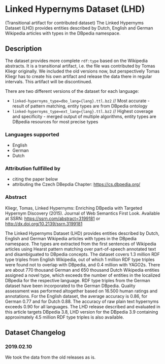 # Linked Hypernyms Dataset (LHD)
(Transitional artifact for contributed dataset) The Linked Hypernyms Dataset (LHD) provides entities described by Dutch, English and German Wikipedia articles with types in the DBpedia namespace.

## Description
The dataset provides more complete `rdf:type` based on the Wikipedia abstracts. 
It is a transitional artifact, i.e. the file was contributed by Tomas Kliegr originally. We included the old versions now, but perspectively Tomas Kliegr has to create his own artifact and release the data there in regular intervals. This artifact will be discontinued. 

There are two different versions of the dataset for each language:
* `linked-hypernyms_type=dbo_lang={lang}.ttl.bz2`  //  Most accurate - result of
pattern matching, entity types are from  DBpedia ontology
* `linked-hypernyms_type=ext_lang={lang}.ttl.bz2`  //   Highest coverage and
specificity - merged output of multiple algorithms, entity types are DBpedia resources for most precise types

### Languages supported
* English
* German 
* Dutch

### Attribution fullfilled by

* citing the paper below
* attributing the Czech DBepdia Chapter: https://cs.dbpedia.org/

###  Abstract
Kliegr, Tomas, Linked Hypernyms: Enriching DBpedia with Targeted Hypernym Discovery (2015). Journal of Web Semantics First Look. Available at SSRN: https://ssrn.com/abstract=3199181 or http://dx.doi.org/10.2139/ssrn.3199181 

The Linked Hypernyms Dataset (LHD) provides entities described by Dutch, English and German Wikipedia articles with types in the DBpedia namespace. The types are extracted from the first sentences of Wikipedia articles using Hearst pattern matching over part-of-speech annotated text and disambiguated to DBpedia concepts. The dataset covers 1.3 million RDF type triples from English Wikipedia, out of which 1 million RDF type triples were found not to overlap with DBpedia, and 0.4 million with YAGO2s. There are about 770 thousand German and 650 thousand Dutch Wikipedia entities assigned a novel type, which exceeds the number of entities in the localized DBpedia for the respective language. RDF type triples from the German dataset have been incorporated to the German DBpedia. Quality assessment was performed altogether based on 16.500 human ratings and annotations. For the English dataset, the average accuracy is 0.86, for German 0.77 and for Dutch 0.88. The accuracy of raw plain text hypernyms exceeds 0.90 for all languages. The LHD release described and evaluated in this article targets DBpedia 3.8, LHD version for the DBpedia 3.9 containing approximately 4.5 million RDF type triples is also available.

## Dataset Changelog
### 2019.02.10
We took the data from the old releases  as is. 
